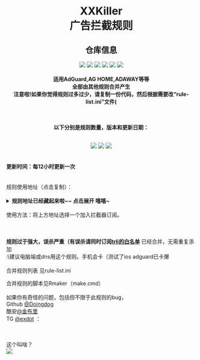 <h1 align="center">XXKiller<br>广告拦截规则</h1>
<div align="center">
<h2 align="center">仓库信息</h2>
<img src='https://img.shields.io/github/stars/DoingDog/XXKiller?color=yellow'>
<img src='https://img.shields.io/github/forks/DoingDog/XXKiller?color=orange'>
<img src='https://img.shields.io/github/issues/DoingDog/XXKiller?color=green'>
<img src='https://img.shields.io/github/license/DoingDog/XXKiller?color=bule'>
<img src='https://img.shields.io/github/languages/code-size/DoingDog/XXKiller?color=blueviolet'>
<img src='https://github.com/DoingDog/XXKiller/actions/workflows/xxkiller.yml/badge.svg'>
</div>
<div align="center">
<br><strong>适用AdGuard,AG HOME,ADAWAY等等<br/>
全部由其他规则合并产生<br/>
注意啦!如果你觉得规则过多过少，请复制一份代码，然后根据需要改“rule-list.ini”文件(<br/><br/></strong>
<br/>

<strong>以下分别是规则数量，版本和更新日期： <br/> <br/></strong></div>
<div align="center">
<img src='https://img.shields.io/endpoint?url=https://raw.githubusercontent.com/DoingDog/XXKiller/main/changelog/num'>
<img src='https://img.shields.io/endpoint?url=https://raw.githubusercontent.com/DoingDog/XXKiller/main/changelog/ver'>
<img src='https://img.shields.io/endpoint?url=https://raw.githubusercontent.com/DoingDog/XXKiller/main/changelog/date'>
</div>
<strong><br><br>更新时间：每12小时更新一次</strong><br/><br/><br/>
规则使用地址（点击复制）：<br/><br/>
<details><summary><strong>规则地址已经藏起来啦~~ 点击展开 嘻嘻~</strong></summary>
<br>  

Github 原版 raw（真的连得上吗）   
```
https://raw.githubusercontent.com/DoingDog/XXKiller/main/w.txt
```
中国香港 iQ （快速）
```
https://raw.iqiq.io/DoingDog/XXKiller/main/w.txt
```
中国附近1 jsdelivr（12小时更新延迟） （快速）  
```
https://gcore.jsdelivr.net/gh/DoingDog/XXKiller@main/w.txt
```
中国附近2 jsdelivr（12小时更新延迟） （普通）  
```
https://fastly.jsdelivr.net/gh/DoingDog/XXKiller@main/w.txt
```
中国附近3 jsdelivr（12小时更新延迟） （慢速） 
```
https://cdn.jsdelivr.net/gh/DoingDog/XXKiller@main/w.txt
```
中国香港 fastgit（12小时更新延迟） （慢速） 
```
https://raw.fastgit.org/DoingDog/XXKiller/main/w.txt
```
韩国 ghproxy（12小时更新延迟） （慢速） 
```
https://ghproxy.com/https://raw.githubusercontent.com/DoingDog/XXKiller/main/w.txt
```
日本 staticaly  （？小时更新延迟）（倒闭）
```
https://cdn.staticaly.com/gh/DoingDog/XXKiller/main/w.txt
```


</details>
<br/>使用方法：将上方地址选择一个加入拦截器订阅。<br/>
<br/><br/><br/>
<strong>规则过于强大，误杀严重（有误杀请同时订阅<a href="https://raw.fastgit.org/DoingDog/rconvert/main/mod-trli.txt">trli的白名单</a></strong> 已经合并，无需重复添加<br/>:\建议电脑端或dns用这个规则。手机会卡（测试了ios adguard已卡爆<br/>
<br/>
合并规则列表 见rule-list.ini<br/>

合并规则的脚本见Rmaker（make.cmd）<br/><br/>
如果你有奇怪的问题，包括但不限于此规则的bug，<br>Github [@Doingdog](https://github.com/DoingDog)<br>酷安[@金布里](http://www.coolapk.com/u/3410257) <br>TG [@exdot](https://t.me/exdot) ：\
<br>

<br/>这个叫啥？<br/>
![](http://profile-counter.glitch.me/xxkiller-ads/count.svg)

